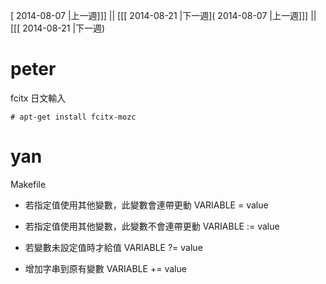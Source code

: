 [ 2014-08-07 |上一週]]] || [[[ 2014-08-21 |下一週]( 2014-08-07 |上一週]]] || [[[ 2014-08-21 |下一週)



# peter


fcitx 日文輸入


    # apt-get install fcitx-mozc


# yan


Makefile

* 若指定值使用其他變數，此變數會連帶更動 
VARIABLE = value 
 
* 若指定值使用其他變數，此變數不會連帶更動
 VARIABLE := value  

* 若變數未設定值時才給值
VARIABLE ?= value 
 
* 增加字串到原有變數
VARIABLE += value